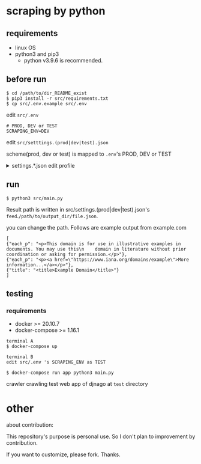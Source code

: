 # scraping by python

## requirements

* linux OS
* python3 and pip3
  * python v3.9.6 is recommended.

## before run

```
$ cd /path/to/dir_README_exist
$ pip3 install -r src/requirements.txt
$ cp src/.env.example src/.env
```

edit `src/.env`

```
# PROD, DEV or TEST
SCRAPING_ENV=DEV
```

edit `src/setttings.(prod|dev|test).json`

scheme(prod, dev or test) is mapped to `.env`'s PROD, DEV or TEST

<details>
  <summary>settings.*.json edit profile</summary>

[featured json is `src/settings.test.json`](./src/settings.test.json)

**download**

* how delays each `targets` crawl.
* minimum unit of search is `one name, one start_url`

**feed**

* setting is exported from [FEEDS item](https://docs.scrapy.org/en/latest/topics/feed-exports.html#feeds)

**targets**

* `targets.name`
  * unique name of crawl
* `targets.start_url`
  * where to start crawl
* `targets.search.desc`
  * key name of xpath result
  * follows section in `run`, `each_p` and `title` is respond to this
* `targets.search.xpath`
  * value of xpath result
  * also `run` section, found element is written in json value 
* `targets.search.next_xpath_href` (optional)
  * if crawler needs to search page, set xpath of href
* `targets.search.max_crawl_page` (required when `next_xpath_href `is set)
  * set how many crawl page
  * when crawler detect page is over, exit safe automatically

</details>

## run

```
$ python3 src/main.py
```

Result path is written in src/settings.(prod|dev|test).json's `feed`.`/path/to/output_dir/file.json`.

you can change the path. Follows are example output from example.com

```
[
{"each_p": "<p>This domain is for use in illustrative examples in documents. You may use this\n    domain in literature without prior coordination or asking for permission.</p>"},
{"each_p": "<p><a href=\"https://www.iana.org/domains/example\">More information...</a></p>"},
{"title": "<title>Example Domain</title>"}
]
```

## testing

### requirements

* docker >= 20.10.7
* docker-compose >= 1.16.1

```
terminal A
$ docker-compose up

terminal B
edit src/.env 's SCRAPING_ENV as TEST

$ docker-compose run app python3 main.py
```

crawler crawling test web app of djnago at `test` directory

# other

about contribution:

This repository's purpose is personal use. So I don't plan to improvement by contribution.

If you want to customize, please fork. Thanks.